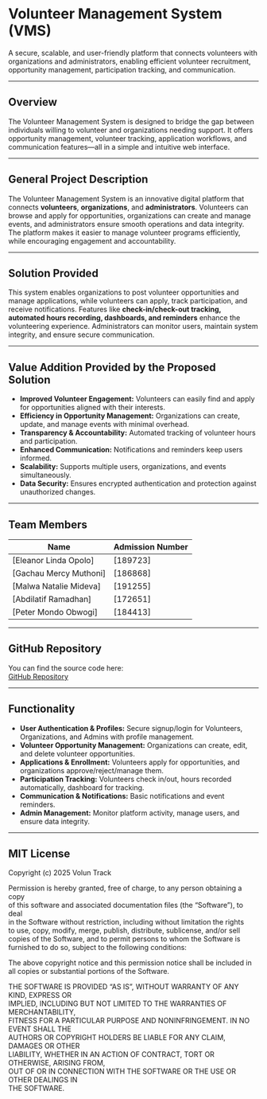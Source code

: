 # Volunteer Management System (VMS)

A secure, scalable, and user-friendly platform that connects volunteers with organizations and administrators, enabling efficient volunteer recruitment, opportunity management, participation tracking, and communication.  

---

## Overview

The Volunteer Management System is designed to bridge the gap between individuals willing to volunteer and organizations needing support. It offers opportunity management, volunteer tracking, application workflows, and communication features—all in a simple and intuitive web interface.  

---

## General Project Description

The Volunteer Management System is an innovative digital platform that connects **volunteers**, **organizations**, and **administrators**. Volunteers can browse and apply for opportunities, organizations can create and manage events, and administrators ensure smooth operations and data integrity. The platform makes it easier to manage volunteer programs efficiently, while encouraging engagement and accountability.  

---

## Solution Provided

This system enables organizations to post volunteer opportunities and manage applications, while volunteers can apply, track participation, and receive notifications. Features like **check-in/check-out tracking, automated hours recording, dashboards, and reminders** enhance the volunteering experience. Administrators can monitor users, maintain system integrity, and ensure secure communication.  

---

## Value Addition Provided by the Proposed Solution

- **Improved Volunteer Engagement:** Volunteers can easily find and apply for opportunities aligned with their interests.  
- **Efficiency in Opportunity Management:** Organizations can create, update, and manage events with minimal overhead.  
- **Transparency & Accountability:** Automated tracking of volunteer hours and participation.  
- **Enhanced Communication:** Notifications and reminders keep users informed.  
- **Scalability:** Supports multiple users, organizations, and events simultaneously.  
- **Data Security:** Ensures encrypted authentication and protection against unauthorized changes.  

---

## Team Members

| Name                  | Admission Number    |
|-----------------------|---------------------|
| [Eleanor Linda Opolo] | [189723]            |
| [Gachau Mercy Muthoni]| [186868]            |
| [Malwa Natalie Mideva]| [191255]            |
| [Abdilatif Ramadhan]  | [172651]            |
| [Peter Mondo Obwogi]  | [184413]            |

---

## GitHub Repository

You can find the source code here:  
[GitHub Repository](https://github.com/lindaopolo7896/IAP_VOLUNTRACK_GRP_A13.git)  

---


## Functionality

- **User Authentication & Profiles:** Secure signup/login for Volunteers, Organizations, and Admins with profile management.  
- **Volunteer Opportunity Management:** Organizations can create, edit, and delete volunteer opportunities.  
- **Applications & Enrollment:** Volunteers apply for opportunities, and organizations approve/reject/manage them.  
- **Participation Tracking:** Volunteers check in/out, hours recorded automatically, dashboard for tracking.  
- **Communication & Notifications:** Basic notifications and event reminders.  
- **Admin Management:** Monitor platform activity, manage users, and ensure data integrity.  

---

## MIT License  

Copyright (c) 2025 Volun Track 

Permission is hereby granted, free of charge, to any person obtaining a copy  
of this software and associated documentation files (the “Software”), to deal  
in the Software without restriction, including without limitation the rights  
to use, copy, modify, merge, publish, distribute, sublicense, and/or sell  
copies of the Software, and to permit persons to whom the Software is  
furnished to do so, subject to the following conditions:  

The above copyright notice and this permission notice shall be included in  
all copies or substantial portions of the Software.  

THE SOFTWARE IS PROVIDED “AS IS”, WITHOUT WARRANTY OF ANY KIND, EXPRESS OR  
IMPLIED, INCLUDING BUT NOT LIMITED TO THE WARRANTIES OF MERCHANTABILITY,  
FITNESS FOR A PARTICULAR PURPOSE AND NONINFRINGEMENT. IN NO EVENT SHALL THE  
AUTHORS OR COPYRIGHT HOLDERS BE LIABLE FOR ANY CLAIM, DAMAGES OR OTHER  
LIABILITY, WHETHER IN AN ACTION OF CONTRACT, TORT OR OTHERWISE, ARISING FROM,  
OUT OF OR IN CONNECTION WITH THE SOFTWARE OR THE USE OR OTHER DEALINGS IN  
THE SOFTWARE.  
